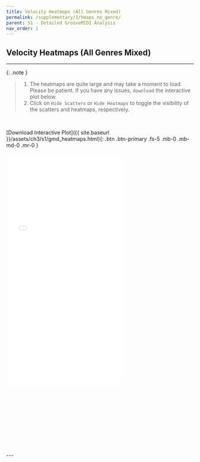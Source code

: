 ```yaml
---
title: Velocity Heatmaps (All Genres Mixed)
permalink: /supplementary/1/hmaps_no_genre/
parent: S1 - Detailed GrooveMIDI Analysis
nav_order: 1
---
```


## Velocity Heatmaps (All Genres Mixed)

---

{: .note }
> 1. The heatmaps are quite large and may take a moment to load. Please be patient. If you have any issues, `download` the interactive plot below.
> 2. Click on `Hide Scatters` or `Hide Heatmaps` to toggle the visibility of the scatters and heatmaps, respectively.


<br>

[Download Interactive Plot]({{ site.baseurl }}/assets/ch3/s1/gmd_heatmaps.html){: .btn .btn-primary .fs-5 .mb-0 .mb-md-0 .mr-0 }

<div style="width: 100%; height: 800px; overflow: hidden; position: relative; margin: 0; padding: 0;">
  <iframe src="/assets/ch3/s1/gmd_heatmaps.html" id="my-iframe" 
          style="width: 100.67%; height: 130%; transform: scale(0.6); 
                 transform-origin: 0 0; border: 0; position: absolute; top: 0; left: 0;"></iframe>
</div>
---



[//]: # (<div style="width: 90%; height: 1000px; overflow: hidden;">)

[//]: # (  <iframe src="/assets/ch3/s1/gmd_heatmaps.html" id="my-iframe" style="width: 100%; height: 100%; transform: scale&#40;0.6&#41;; transform-origin: 0 0;"></iframe>)

[//]: # (</div>)

[//]: # ()
[//]: # (<div style="width: 90%; height: 1000px; overflow: hidden;">)

[//]: # (  <iframe src="/assets/ch3/s1/gmd_heatmaps_genred.html" id="my-iframe" style="width: 100%; height: 100%; transform: scale&#40;0.6&#41;; transform-origin: 0 0;"></iframe>)

[//]: # (</div>)
